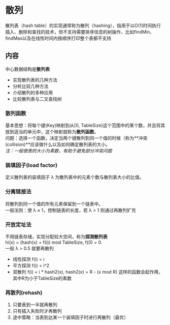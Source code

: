# 散列
散列表（hash table）的实现通常称为散列（hashing），指用于以O(1)时间执行插入、删除和查找的技术，但不支持需要排序信息的树操作，比如findMin、findMax以及在线性时间内按顺序打印整个表都不支持

## 内容
中心数据结构是**散列表**

* 实现散列表的几种方法
* 分析比较几种方法
* 介绍散列的多种应用
* 比较散列表与二叉查找树

### 散列函数
基本思想：将每个键(Key)映射到从[0, TableSize)这个范围中的某个数，并且将其放到适当的单元中，这个映射就称为**散列函数**。  
问题：选择一个函数，决定当两个键散列到同一个值的时候（称为**冲突(collision)**应该做什么以及如何确定散列表的大小。  
_注：一般使表的大小为素数，有助于避免部分冲突问题_

### 装填因子(load factor)
定义散列表的装填因子 λ 为散列表中的元素个数与散列表大小的比值。

### 分离链接法
将散列到同一个值的所有元素保留到一个链表中。  
一般法则：使 λ ≈ 1，控制链表的长度，若 λ > 1 则通过再散列扩充

### 开放定址法
不用链表存储，实现分配较大空间，称为**探测散列表**  
hi(x) = (hash(x) + f(i)) mod TableSize, f(0) = 0.  
一般 λ > 0.5 就要再散列

* 线性探测 f(i) = i
* 平方探测 f(i) = i^2
* 双散列 f(i) = i * hash2(x), hash2(x) = R - (x mod R) 这样的函数会起作用，其中R为小于TableSize的素数

### 再散列(rehash)
1. 只要表到一半就再散列
2. 只有插入失败时才再散列
3. 途中策略：当表到达某一个装填因子时进行再散列（最优）
